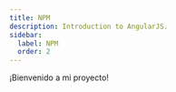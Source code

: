 ```yaml
---
title: NPM
description: Introduction to AngularJS.
sidebar:
  label: NPM
  order: 2
---
```


¡Bienvenido a mi proyecto!
